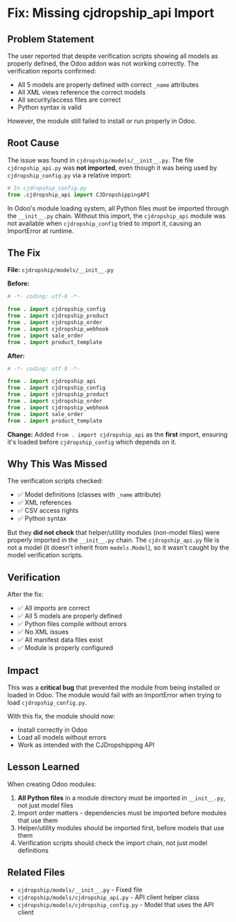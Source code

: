 # Fix: Missing cjdropship_api Import

## Problem Statement

The user reported that despite verification scripts showing all models as properly defined, the Odoo addon was not working correctly. The verification reports confirmed:
- All 5 models are properly defined with correct `_name` attributes
- All XML views reference the correct models
- All security/access files are correct
- Python syntax is valid

However, the module still failed to install or run properly in Odoo.

## Root Cause

The issue was found in `cjdropship/models/__init__.py`. The file `cjdropship_api.py` was **not imported**, even though it was being used by `cjdropship_config.py` via a relative import:

```python
# In cjdropship_config.py
from .cjdropship_api import CJDropshippingAPI
```

In Odoo's module loading system, all Python files must be imported through the `__init__.py` chain. Without this import, the `cjdropship_api` module was not available when `cjdropship_config` tried to import it, causing an ImportError at runtime.

## The Fix

**File:** `cjdropship/models/__init__.py`

**Before:**
```python
# -*- coding: utf-8 -*-

from . import cjdropship_config
from . import cjdropship_product
from . import cjdropship_order
from . import cjdropship_webhook
from . import sale_order
from . import product_template
```

**After:**
```python
# -*- coding: utf-8 -*-

from . import cjdropship_api
from . import cjdropship_config
from . import cjdropship_product
from . import cjdropship_order
from . import cjdropship_webhook
from . import sale_order
from . import product_template
```

**Change:** Added `from . import cjdropship_api` as the **first** import, ensuring it's loaded before `cjdropship_config` which depends on it.

## Why This Was Missed

The verification scripts checked:
- ✅ Model definitions (classes with `_name` attribute)
- ✅ XML references
- ✅ CSV access rights
- ✅ Python syntax

But they **did not check** that helper/utility modules (non-model files) were properly imported in the `__init__.py` chain. The `cjdropship_api.py` file is not a model (it doesn't inherit from `models.Model`), so it wasn't caught by the model verification scripts.

## Verification

After the fix:
- ✅ All imports are correct
- ✅ All 5 models are properly defined
- ✅ Python files compile without errors
- ✅ No XML issues
- ✅ All manifest data files exist
- ✅ Module is properly configured

## Impact

This was a **critical bug** that prevented the module from being installed or loaded in Odoo. The module would fail with an ImportError when trying to load `cjdropship_config.py`.

With this fix, the module should now:
- Install correctly in Odoo
- Load all models without errors
- Work as intended with the CJDropshipping API

## Lesson Learned

When creating Odoo modules:
1. **All Python files** in a module directory must be imported in `__init__.py`, not just model files
2. Import order matters - dependencies must be imported before modules that use them
3. Helper/utility modules should be imported first, before models that use them
4. Verification scripts should check the import chain, not just model definitions

## Related Files

- `cjdropship/models/__init__.py` - Fixed file
- `cjdropship/models/cjdropship_api.py` - API client helper class
- `cjdropship/models/cjdropship_config.py` - Model that uses the API client
